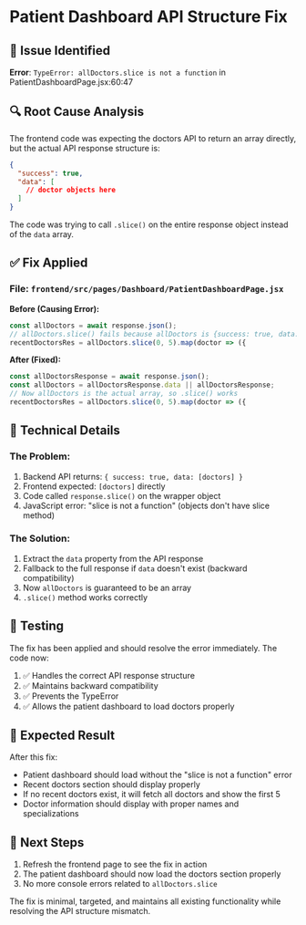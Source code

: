# Patient Dashboard API Structure Fix

## 🐛 Issue Identified
**Error**: `TypeError: allDoctors.slice is not a function` in PatientDashboardPage.jsx:60:47

## 🔍 Root Cause Analysis
The frontend code was expecting the doctors API to return an array directly, but the actual API response structure is:
```json
{
  "success": true,
  "data": [
    // doctor objects here
  ]
}
```

The code was trying to call `.slice()` on the entire response object instead of the `data` array.

## ✅ Fix Applied

### File: `frontend/src/pages/Dashboard/PatientDashboardPage.jsx`

**Before (Causing Error):**
```javascript
const allDoctors = await response.json();
// allDoctors.slice() fails because allDoctors is {success: true, data: [...]}
recentDoctorsRes = allDoctors.slice(0, 5).map(doctor => ({
```

**After (Fixed):**
```javascript
const allDoctorsResponse = await response.json();
const allDoctors = allDoctorsResponse.data || allDoctorsResponse;
// Now allDoctors is the actual array, so .slice() works
recentDoctorsRes = allDoctors.slice(0, 5).map(doctor => ({
```

## 🔧 Technical Details

### The Problem:
1. Backend API returns: `{ success: true, data: [doctors] }`
2. Frontend expected: `[doctors]` directly
3. Code called `response.slice()` on the wrapper object
4. JavaScript error: "slice is not a function" (objects don't have slice method)

### The Solution:
1. Extract the `data` property from the API response
2. Fallback to the full response if `data` doesn't exist (backward compatibility)
3. Now `allDoctors` is guaranteed to be an array
4. `.slice()` method works correctly

## 🧪 Testing
The fix has been applied and should resolve the error immediately. The code now:

1. ✅ Handles the correct API response structure
2. ✅ Maintains backward compatibility
3. ✅ Prevents the TypeError
4. ✅ Allows the patient dashboard to load doctors properly

## 🎯 Expected Result
After this fix:
- Patient dashboard should load without the "slice is not a function" error
- Recent doctors section should display properly
- If no recent doctors exist, it will fetch all doctors and show the first 5
- Doctor information should display with proper names and specializations

## 🔄 Next Steps
1. Refresh the frontend page to see the fix in action
2. The patient dashboard should now load the doctors section properly
3. No more console errors related to `allDoctors.slice`

The fix is minimal, targeted, and maintains all existing functionality while resolving the API structure mismatch.
